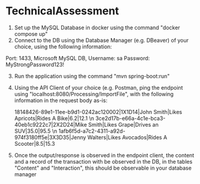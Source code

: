 # TechnicalAssessment

1. Set up the MySQL Database in docker using the command "docker compose up"
2. Connect to the DB using the Database Manager (e.g. DBeaver) of your choice, using the following information:

Port: 1433, Microsoft MySQL DB, Username: sa Password: MyStrongPassword123!

3. Run the application using the command "mvn spring-boot:run"
4. Using the API Client of your choice (e.g. Postman, ping the endpoint using "localhost:8080/Processing/ImportFile", with the following information in the request body as-is:

   18148426-89e1-11ee-b9d1-0242ac120002|1X1D14|John Smith|Likes Apricots|Rides A Bike|6.2|12.1 \n
   3ce2d17b-e66a-4c1e-bca3-40eb1c9222c7|2X2D24|Mike Smith|Likes Grape|Drives an SUV|35.0|95.5 \n
   1afb6f5d-a7c2-4311-a92d-974f3180ff5e|3X3D35|Jenny Walters|Likes Avocados|Rides A Scooter|8.5|15.3

5. Once the output/response is observed in the endpoint client, the content and a record of the transaction with be observed in the DB, in the tables "Content" and "Interaction", this should be observable in your database manager